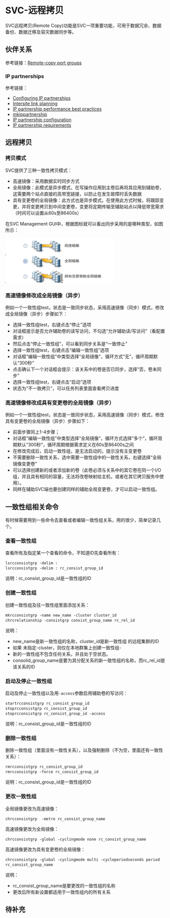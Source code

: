 # SVC-远程拷贝
SVC远程拷贝(Remote Copy)功能是SVC一项重要功能，可用于数据冗余、数据备份、数据迁移及容灾数据同步等。
## 伙伴关系
参考链接：[Remote-copy port groups](https://www.ibm.com/docs/en/sanvolumecontroller/8.2.x?topic=partnerships-remote-copy-port-groups)
### IP partnerships
参考链接：
- [Configuring IP partnerships ](https://www.ibm.com/docs/en/sanvolumecontroller/8.2.x?topic=configuring-ip-partnerships)
- [Intersite link planning](https://www.ibm.com/docs/en/sanvolumecontroller/8.2.x?topic=partnerships-intersite-link-planning)
- [IP partnership performance best practices](https://www.ibm.com/docs/en/sanvolumecontroller/8.2.x?topic=partnerships-ip-partnership-performance-best-practices)
- [mkippartnership](https://www.ibm.com/docs/en/flashsystem-9x00/8.3.x?topic=commands-mkippartnership)
- [IP partnership configuration](https://www.ibm.com/docs/en/sanvolumecontroller/8.2.x?topic=partnerships-ip-partnership-configuration)
- [IP partnership requirements](https://www.ibm.com/docs/en/sanvolumecontroller/8.2.x?topic=partnerships-ip-partnership-requirements)

## 远程拷贝
### 拷贝模式
SVC提供了三种一致性拷贝模式：
- 高速镜像：采用数据实时同步方式
- 全局镜像：此模式是异步模式，在写操作应用到主卷后再将其应用到辅助卷，这需要两个站点直接的高带宽链接，以防止在发生故障时丢失数据
- 具有变更卷的全局镜像：此方式也是异步模式。在使用此方式时候，将跟踪变更，并将变更拷贝到中间变更卷，变更将定期传输至辅助站点以降低带宽需求（时间可以设置从60s至86400s）

在SVC Management GUI中，根据图标就可以看出同步采用的是哪种类型，如图所示：

![拷贝模式](拷贝模式.png)

### 高速镜像修改成全局镜像（异步）
例如一个一致性组test，状态是一致同步状态，采用高速镜像（同步）模式，修改成全局镜像（异步）步骤如下：
- 选择一致性组test，右键点击“停止”选项
- 对话框提示是否允许辅助卷的读写访问，不勾选“允许辅助读/写访问”（看配置需求）
- 然后点击“停止一致性组”，可以看到同步关系是“一致停止”
- 选择一致性组test，右键点击“编辑一致性组”选项
- 对话框“编辑一致性组”中类型选择“全局镜像”，循环方式“无”，循环周期默认“300秒”
- 点击确认下一个对话框会提示：该关系中的卷是否已同步，选择“否，卷未同步”
- 选择一致性组test，右键点击“启动”选项
- 状态为“不一致拷贝”，可以任务列表里面查看拷贝进度
 
### 高速镜像修改成具有变更卷的全局镜像（异步）
例如一个一致性组test，状态是一致同步状态，采用高速镜像（同步）模式，修改具有变更卷的全局镜像（异步）步骤如下：
- 前面步骤同上1-4步骤；
- 对话框“编辑一致性组”中类型选择“全局镜像”，循环方式选择“多个”，循环周期默认“300秒”，循环周期根据需求定义在60s至86400s之间
- 在修改完成后，启动一致性组，是无法启动的，提示没有主变更卷
- 不需要删除一致性关系，选中需要一致性组中的一致性关系，右键选择“全局镜像变更卷”
- 可以选择创建新的或者添加新的卷（此卷必须与关系中的其它卷在同一个I/O组，并且具有相同的容量，无法将改卷映射给主机，或者在其它拷贝服务中使用）。
- 同样在辅助SVC端也要创建同样的辅助全局变更卷，才可以启动一致性组。

## 一致性组相关命令
有时候需要用到一些命令去查看或者编辑一致性组关系，用的很少，简单记录几个。
### 查看一致性组
查看所有及指定某一个查看的命令，不知道ID先查看所有：
```
lsrcconsistgrp -delim :
lsrcconsistgrp -delim : rc_consist_group_id
```
说明：rc_consist_group_id是一致性组的ID
### 创建一致性组
创建一致性组及往一致性组里面添加关系：
```
mkrcconsistgrp -name new_name -cluster cluster_id
chrcrelationship -consistgrp consist_group_name rc_rel_id 
```
说明：
- new_name是新一致性组的名称，cluster_id是新一致性组 的远程集群的ID
- 如果 未指定-cluster，则仅在本地群集上创建一致性组- 
- 新的一致性组不包含任何关系，并且处于空状态。
- consolid_group_name是要为其分配关系的新一致性组的名称，而rc_rel_id是该关系的ID

### 启动及停止一致性组
启动及停止一致性组以及用`-access`参数启用辅助卷的写访问：
```
startrcconsistgrp rc_consist_group_id
stoprcconsistgrp rc_consist_group_id 
stoprcconsistgrp rc_consist_group_id -access 
```
说明：rc_consist_group_id是一致性组的ID
### 删除一致性组
删除一致性组（里面没有一致性关系），以及强制删除（不为空，里面还有一致性关系）：
```
rmrcconsistgrp rc_consist_group_id 
rmrcconsistgrp -force rc_consist_group_id 
```
说明：rc_consist_group_id是一致性组的ID
### 更改一致性组
全局镜像更改为高速镜像：
```
chrcconsistgrp  -metro rc_consist_group_name
```
高速镜像更改为全局镜像：
```
chrcconsistgrp -global -cyclingmode none rc_consist_group_name
```
高速镜像更改为具有变更卷的全局镜像：
```
chrcconsistgrp -global -cyclingmode multi -cycleperiodseconds period rc_consist_group_name
```
说明：
- rc_consist_group_name是要更改的一致性组的名称
- 更改后所有新设置都适用于一致性组内的所有关系

## 待补充
